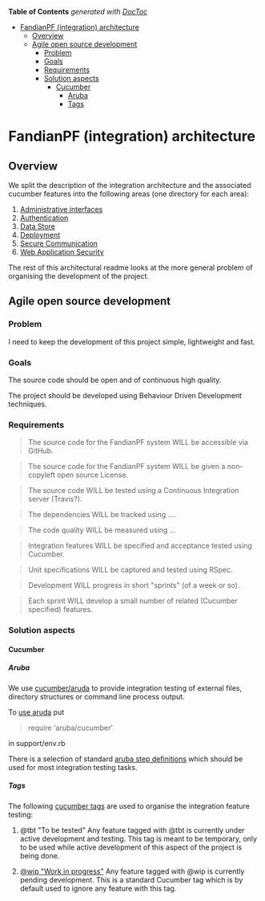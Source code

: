 **Table of Contents**  *generated with [DocToc](http://doctoc.herokuapp.com/)*

- [FandianPF (integration) architecture](#fandianpf-integration-architecture)
	- [Overview](#overview)
	- [Agile open source development](#agile-open-source-development)
		- [Problem](#problem)
		- [Goals](#goals)
		- [Requirements](#requirements)
		- [Solution aspects](#solution-aspects)
			- [Cucumber](#cucumber)
				- [Aruba](#aruba)
				- [Tags](#tags)

# FandianPF (integration) architecture

## Overview

We split the description of the integration architecture and the 
associated cucumber features into the following areas (one directory 
for each area):

 1. [Administrative interfaces](adminInterfaces)
 1. [Authentication](authentication)
 1. [Data Store](dataStore)
 1. [Deployment](deployment)
 1. [Secure Communication](secureCommunication)
 1. [Web Application Security](webAppSecurity)

The rest of this architectural readme looks at the more general problem 
of organising the development of the project.
 
## Agile open source development

### Problem

I need to keep the development of this project simple, lightweight and 
fast.

### Goals

The source code should be open and of continuous high quality.

The project should be developed using Behaviour Driven Development techniques.

### Requirements

> The source code for the FandianPF system WILL be accessible via GitHub.

> The source code for the FandianPF system WILL be given a non-copyleft 
> open source License.

> The source code WILL be tested using a Continuous Integration server 
> (Travis?).

> The dependencies WILL be tracked using ....

> The code quality WILL be measured using ...

> Integration features WILL be specified and acceptance tested using 
> Cucumber.

> Unit specifications WILL be captured and tested using RSpec.

> Development WILL progress in short "sprints" (of a week or so).

> Each sprint WILL develop a small number of related (Cucumber 
> specified) features.

### Solution aspects

#### Cucumber

##### Aruba 

We use [cucumber/aruda](https://github.com/cucumber/aruba) to provide 
integration testing of external files, directory structures or command 
line process output.

To [use aruda](https://github.com/cucumber/aruba#usage) put

 > require 'aruba/cucumber'

in support/env.rb

There is a selection of standard [aruba step 
definitions](https://github.com/cucumber/aruba/blob/master/lib/aruba/cucumber.rb) 
which should be used for most integration testing tasks.

##### Tags

The following [cucumber 
tags](https://github.com/cucumber/cucumber/wiki/Tags) are used to 
organise the integration feature testing:

 1. @tbt "To be tested" Any feature tagged with @tbt is currently under 
active development and testing. This tag is meant to be temporary, only 
to be used while active development of this aspect of the project is 
being done.  

 1. [@wip "Work in 
progress"](https://github.com/cucumber/cucumber/wiki/Tags#tag-limits-and-wip) 
Any feature tagged with @wip is currently pending development.  This is 
a standard Cucumber tag which is by default used to ignore any feature 
with this tag.

